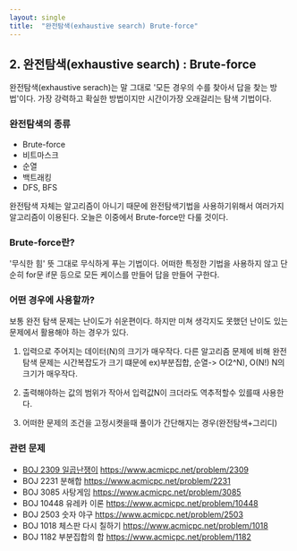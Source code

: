```yaml
---
layout: single
title:  "완전탐색(exhaustive search) Brute-force"
---
```


## 2. 완전탐색(exhaustive search) : Brute-force

완전탐색(exhaustive serach)는 말 그대로 '모든 경우의 수를 찾아서 답을 찾는 방법'이다. 가장 강력하고 확실한 방법이지만 시간이가장 오래걸리는 탐색 기법이다.


### 완전탐색의 종류

- Brute-force
- 비트마스크
- 순열
- 백트래킹
- DFS, BFS

완전탐색 자체는 알고리즘이 아니기 때문에 완전탐색기법을 사용하기위해서 여러가지  알고리즘이 이용된다.
오늘은 이중에서 Brute-force만 다룰 것이다.

###  Brute-force란?

'무식한 힘' 뜻 그대로 무식하게 푸는 기법이다. 어떠한 특정한 기법을 사용하지 않고 단순히 for문 if문 등으로 모든 케이스를 만들어 답을 만들어 구한다.


### 어떤 경우에 사용할까?

보통 완전 탐색 문제는 난이도가 쉬운편이다. 하지만 미쳐 생각지도 못했던 난이도 있는 문제에서 활용해야 하는 경우가 있다.


1. 입력으로 주어지는 데이터(N)의 크기가 매우작다.
   다른 알고리즘 문제에 비해 완전 탐색 문제는 시간복잡도가 크기 떄문에 ex)부분집합, 순열-> O(2^N), O(N!)  N의 크기가 매우작다.
2. 출력해야하는 값의 범위가 작아서 입력값N이 크더라도 역추적할수 있를때 사용한다.
   
3. 어떠한 문제의 조건을 고정시켯을때 풀이가 간단해지는 경우(완전탐색+그리디)
   

### 관련 문제

- [BOJ 2309 일곱난쟁이](https://hong1995.github.io/BOJ2309/)
  <https://www.acmicpc.net/problem/2309>
- BOJ 2231 분해합
  <https://www.acmicpc.net/problem/2231>
- BOJ 3085 사탕게임
  <https://www.acmicpc.net/problem/3085>
- BOJ 10448 유레카 이론
  <https://www.acmicpc.net/problem/10448>
- BOJ 2503 숫자 야구
  <https://www.acmicpc.net/problem/2503>
- BOJ 1018 체스판 다시 칠하기
  <https://www.acmicpc.net/problem/1018>
- BOJ 1182 부분집합의 합
  <https://www.acmicpc.net/problem/1182>
